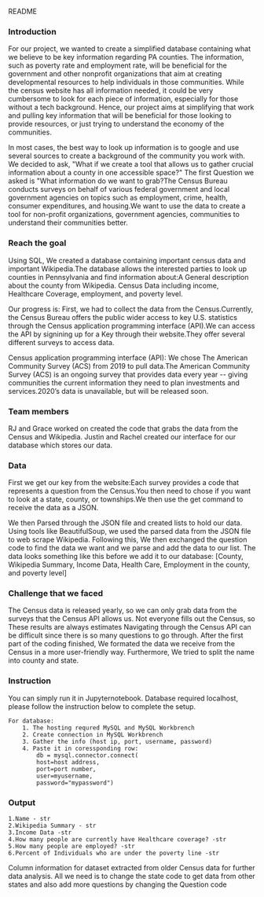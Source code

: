README
### Introduction

For our project, we wanted to create a simplified database containing what we believe to be key information regarding PA counties. The information, such as poverty rate and employment rate, will be beneficial for the government and other nonprofit organizations that aim at creating developmental resources to help individuals in those communities. While the census website has all information needed, it could be very cumbersome to look for each piece of information, especially for those without a tech background. Hence, our project aims at simplifying that work and pulling key information that will be beneficial for those looking to provide resources, or just trying to understand the economy of the communities.

In most cases, the best way to look up information is to google and use several sources to create a background of the community you work with. We decided to ask, "What if we create a tool that allows us to gather crucial information about a county in one accessible space?" The first Question we asked is "What information do we want to grab?The Census Bureau conducts surveys on behalf of various federal government and local government agencies on topics such as employment, crime, health, consumer expenditures, and housing.We want to use the data to create a tool for non-profit organizations, government agencies, communities to understand their communities better.


### Reach the goal

Using SQL, We created a database containing important census data and important Wikipedia.The database allows the interested parties to look up counties in Pennsylvania and find information about:A General description about the county from Wikipedia. Census Data including income, Healthcare Coverage, employment, and poverty level.

Our progress is: First, we had to collect the data from the Census.Currently, the Census Bureau offers the public wider access to key U.S. statistics through the Census application programming interface (API).We can access the API by signining up for a Key through their website.They offer several different surveys to access data.

Census application programming interface (API): We chose The American Community Survey (ACS) from 2019 to pull data.The American Community Survey (ACS) is an ongoing survey that provides data every year -- giving communities the current information they need to plan investments and services.2020’s data is unavailable, but will be released soon. 


### Team members

RJ and Grace worked on created the code that grabs the data from the Census and Wikipedia. 
Justin and Rachel created our interface for our database which stores our data.



### Data

First we get our key from the website:Each survey provides a code that represents a question from the Census.You then need to chose if you want to look at a state, county, or townships.We then use the get command to receive the data as a JSON.

We then Parsed through the JSON file and created lists to hold our data. 
Using tools like BeautifulSoup, we used the parsed data from the JSON file to web scrape Wikipedia. 
Following this, We then exchanged the question code to find the data we want and we parse and add the data to our list. 
The data looks something like this before we add it to our database:
[County, Wikipedia Summary, Income Data, Health Care, Employment in the county, and poverty level]


### Challenge that we faced

The Census data is released yearly, so we can only grab data from the surveys that the Census API allows us.
Not everyone fills out the Census, so These results are always estimates
Navigating through the Census API can be difficult since there is so many questions to go through.
After the first part of the coding finished, We formated the data we receive from the Census in a more user-friendly way. Furthermore, We tried to split the name into county and state.


### Instruction

You can simply run it in Jupyternotebook. Database required localhost, please follow the instruction below to complete the setup.

    For database:
        1. The hosting requred MySQL and MySQL Workbrench
        2. Create connection in MySQL Workbrench
        3. Gather the info (host ip, port, username, password)
        4. Paste it in coressponding row:
            db = mysql.connector.connect(
            host=host address,
            port=port number,
            user=myusername,
            password="mypassword")
        
### Output

    1.Name - str
    2.Wikipedia Summary - str
    3.Income Data -str
    4.How many people are currently have Healthcare coverage? -str
    5.How many people are employed? -str
    6.Percent of Individuals who are under the poverty line -str
    
Column information for dataset extracted from older Census data for further data analysis.
All we need is to change the state code to get data from other states and also add more questions by changing the Question code